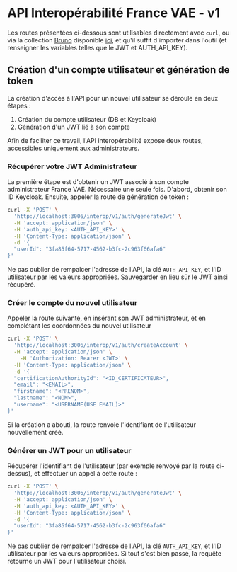 # API Interopérabilité France VAE - v1

Les routes présentées ci-dessous sont utilisables directement avec `curl`, ou via la collection [Bruno](https://github.com/usebruno/bruno) disponible [ici](https://github.com/SocialGouv/reva/tree/master/packages/reva-interop/bruno), et qu'il suffit d'importer dans l'outil (et renseigner les variables telles que le JWT et AUTH_API_KEY).

## Création d'un compte utilisateur et génération de token

La création d'accès à l'API pour un nouvel utilisateur se déroule en deux étapes :

1. Création du compte utilisateur (DB et Keycloak)
2. Génération d'un JWT lié à son compte

Afin de faciliter ce travail, l'API interopérabilité expose deux routes, accessibles uniquement aux administrateurs.

### Récupérer votre JWT Administrateur

La première étape est d'obtenir un JWT associé à son compte administrateur France VAE. Nécessaire une seule fois.
D'abord, obtenir son ID Keycloak. Ensuite, appeler la route de génération de token :

```bash
curl -X 'POST' \
  'http://localhost:3006/interop/v1/auth/generateJwt' \
  -H 'accept: application/json' \
  -H 'auth_api_key: <AUTH_API_KEY>' \
  -H 'Content-Type: application/json' \
  -d '{
  "userId": "3fa85f64-5717-4562-b3fc-2c963f66afa6"
}'
```

Ne pas oublier de rempalcer l'adresse de l'API, la clé `AUTH_API_KEY`, et l'ID utilisateur par les valeurs appropriées.
Sauvegarder en lieu sûr le JWT ainsi récupéré.

### Créer le compte du nouvel utilisateur

Appeler la route suivante, en insérant son JWT administrateur, et en complétant les coordonnées du nouvel utilisateur

```bash
curl -X 'POST' \
  'http://localhost:3006/interop/v1/auth/createAccount' \
  -H 'accept: application/json' \
    -H 'Authorization: Bearer <JWT>' \
  -H 'Content-Type: application/json' \
  -d '{
  "certificationAuthorityId": "<ID_CERTIFICATEUR>",
  "email": "<EMAIL>",
  "firstname": "<PRENOM>",
  "lastname": "<NOM>",
  "username": "<USERNAME(USE EMAIL)>"
}'
```

Si la création a abouti, la route renvoie l'identifiant de l'utilisateur nouvellement créé.

### Générer un JWT pour un utilisateur

Récupérer l'identifiant de l'utilisateur (par exemple renvoyé par la route ci-dessus), et effectuer un appel à cette route :

```bash
curl -X 'POST' \
  'http://localhost:3006/interop/v1/auth/generateJwt' \
  -H 'accept: application/json' \
  -H 'auth_api_key: <AUTH_API_KEY>' \
  -H 'Content-Type: application/json' \
  -d '{
  "userId": "3fa85f64-5717-4562-b3fc-2c963f66afa6"
}'
```

Ne pas oublier de rempalcer l'adresse de l'API, la clé `AUTH_API_KEY`, et l'ID utilisateur par les valeurs appropriées.
Si tout s'est bien passé, la requête retourne un JWT pour l'utilisateur choisi.
